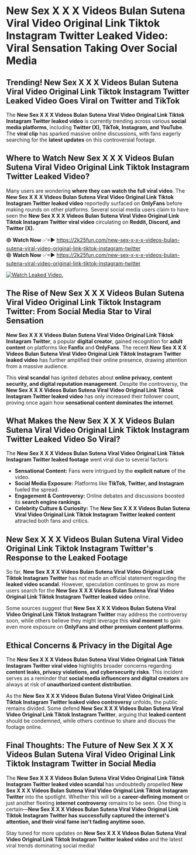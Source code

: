 # New Sex X X X Videos Bulan Sutena Viral Video Original Link Tiktok Instagram Twitter Leaked Video: Viral Sensation Taking Over Social Media

## **Trending! New Sex X X X Videos Bulan Sutena Viral Video Original Link Tiktok Instagram Twitter Leaked Video Goes Viral on Twitter and TikTok**
The **New Sex X X X Videos Bulan Sutena Viral Video Original Link Tiktok Instagram Twitter leaked video** is currently trending across various **social media platforms**, including **Twitter (X), TikTok, Instagram, and YouTube**. The **viral clip** has sparked massive online discussions, with fans eagerly searching for the **latest updates** on this controversial footage.

## **Where to Watch New Sex X X X Videos Bulan Sutena Viral Video Original Link Tiktok Instagram Twitter Leaked Video?**
Many users are wondering **where they can watch the full viral video**. The **New Sex X X X Videos Bulan Sutena Viral Video Original Link Tiktok Instagram Twitter leaked video** reportedly surfaced on **OnlyFans** before making rounds on other platforms. Several social media users claim to have seen the **New Sex X X X Videos Bulan Sutena Viral Video Original Link Tiktok Instagram Twitter viral video** circulating on **Reddit, Discord, and Twitter (X).**

🟢 **Watch Now** ✅=► https://2k25fun.com/new-sex-x-x-x-videos-bulan-sutena-viral-video-original-link-tiktok-instagram-twitter  
🟢 **Watch Now** ✅=► https://2k25fun.com/new-sex-x-x-x-videos-bulan-sutena-viral-video-original-link-tiktok-instagram-twitter  

[![Watch Leaked Video.](https://miro.medium.com/v2/resize:fit:828/format:webp/1*cilzJN44JGOrTw9NJCrNHA.gif "Watch Leaked Video")](https://2k25fun.com/new-sex-x-x-x-videos-bulan-sutena-viral-video-original-link-tiktok-instagram-twitter)

## **The Rise of New Sex X X X Videos Bulan Sutena Viral Video Original Link Tiktok Instagram Twitter: From Social Media Star to Viral Sensation**
**New Sex X X X Videos Bulan Sutena Viral Video Original Link Tiktok Instagram Twitter**, a popular **digital creator**, gained recognition for **adult content** on platforms like **Fanfix** and **OnlyFans**. The recent **New Sex X X X Videos Bulan Sutena Viral Video Original Link Tiktok Instagram Twitter leaked video** has further amplified their online presence, drawing attention from a massive audience.

This **viral scandal** has ignited debates about **online privacy, content security, and digital reputation management**. Despite the controversy, the **New Sex X X X Videos Bulan Sutena Viral Video Original Link Tiktok Instagram Twitter leaked video** has only increased their follower count, proving once again how **sensational content dominates the internet**.

## **What Makes the New Sex X X X Videos Bulan Sutena Viral Video Original Link Tiktok Instagram Twitter Leaked Video So Viral?**
The **New Sex X X X Videos Bulan Sutena Viral Video Original Link Tiktok Instagram Twitter leaked footage** went viral due to several factors:
- **Sensational Content:** Fans were intrigued by the **explicit nature** of the video.
- **Social Media Exposure:** Platforms like **TikTok, Twitter, and Instagram** fueled the spread.
- **Engagement & Controversy:** Online debates and discussions boosted its **search engine rankings**.
- **Celebrity Culture & Curiosity:** The **New Sex X X X Videos Bulan Sutena Viral Video Original Link Tiktok Instagram Twitter leaked content** attracted both fans and critics.

## **New Sex X X X Videos Bulan Sutena Viral Video Original Link Tiktok Instagram Twitter's Response to the Leaked Footage**
So far, **New Sex X X X Videos Bulan Sutena Viral Video Original Link Tiktok Instagram Twitter** has not made an official statement regarding the **leaked video scandal**. However, speculation continues to grow as more users search for the **New Sex X X X Videos Bulan Sutena Viral Video Original Link Tiktok Instagram Twitter leaked video** online.

Some sources suggest that **New Sex X X X Videos Bulan Sutena Viral Video Original Link Tiktok Instagram Twitter** may address the controversy soon, while others believe they might leverage this **viral moment** to gain even more exposure on **OnlyFans and other premium content platforms**.

## **Ethical Concerns & Privacy in the Digital Age**
The **New Sex X X X Videos Bulan Sutena Viral Video Original Link Tiktok Instagram Twitter viral video** highlights broader concerns regarding **content leaks, privacy violations, and cybersecurity risks**. This incident serves as a reminder that **social media influencers and digital creators** are always at risk of **unauthorized content distribution**.

As the **New Sex X X X Videos Bulan Sutena Viral Video Original Link Tiktok Instagram Twitter leaked video controversy** unfolds, the public remains divided. Some defend **New Sex X X X Videos Bulan Sutena Viral Video Original Link Tiktok Instagram Twitter**, arguing that **leaked content** should be condemned, while others continue to share and discuss the footage online.

## **Final Thoughts: The Future of New Sex X X X Videos Bulan Sutena Viral Video Original Link Tiktok Instagram Twitter in Social Media**
The **New Sex X X X Videos Bulan Sutena Viral Video Original Link Tiktok Instagram Twitter leaked video scandal** has undoubtedly propelled **New Sex X X X Videos Bulan Sutena Viral Video Original Link Tiktok Instagram Twitter** into the spotlight. Whether this will be a **career-defining moment** or just another fleeting **internet controversy** remains to be seen. One thing is certain—**New Sex X X X Videos Bulan Sutena Viral Video Original Link Tiktok Instagram Twitter has successfully captured the internet's attention, and their viral fame isn't fading anytime soon.**

Stay tuned for more updates on **New Sex X X X Videos Bulan Sutena Viral Video Original Link Tiktok Instagram Twitter leaked video** and the latest viral trends dominating social media!